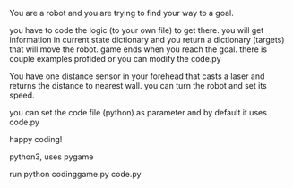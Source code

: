 You are a robot and you are trying to find your way to a goal.

you have to code the logic (to your own file) to get there.
you will get information in current state dictionary and you return a dictionary (targets) that
will move the robot. game ends when you reach the goal.
there is couple examples profided or you can modify the code.py

You have one distance sensor in your forehead that casts a laser and returns the distance to nearest wall.
you can turn the robot and set its speed.

you can set the code file (python) as parameter and by default it uses code.py

happy coding!

python3, uses pygame

run python codinggame.py code.py